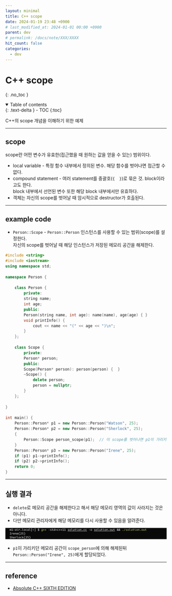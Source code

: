 ```yaml
---
layout: minimal
title: C++ scope
date: 2024-01-19 23:48 +0900
# last_modified_at: 2024-01-01 00:00 +0900
parent: dev
# permalink: /docs/note/XXX/XXXX
hit_count: false
categories:
  - dev
---
```


# C++ scope
{: .no_toc }
<details open markdown="block">
  <summary>
    Table of contents
  </summary>
  {: .text-delta }
- TOC
{:toc}
</details>

C++의 scope 개념을 이해하기 위한 예제

<hr>

## scope

scope란 어떤 변수가 유효한(접근했을 때 원하는 값을 얻을 수 있는) 범위이다.

* local variable - 특정 함수 내부에서 정의된 변수. 해당 함수를 벗어나면 접근할 수 없다.
* compound statement - 여러 statement를 중괄호(`{  }`)로 묶은 것. block이라고도 한다.   
    block 내부에서 선언된 변수 또한 해당 block 내부에서만 유효하다.
* 객체는 자신의 scope를 벗어날 때 암시적으로 destructor가 호출된다.

<hr>

## example code

* `Person::Scope` - `Person::Person` 인스턴스를 사용할 수 있는 범위(scope)를 설정한다.   
    자신의 scope를 벗어날 때 해당 인스턴스가 저장된 메모리 공간을 해제한다.


```cpp
#include <string>
#include <iostream>
using namespace std;

namespace Person {

    class Person {
        private:
        string name;
        int age;
        public:
        Person(string name, int age): name(name), age(age) { }
        void printInfo() {
            cout << name << "(" << age << ")\n";
        }
    };

    class Scope {
        private:
        Person* person;
        public:
        Scope(Person* person): person(person) {  }
        ~Scope() {
            delete person;
            person = nullptr;
        }
    };

}

int main() {
    Person::Person* p1 = new Person::Person("Watson", 25);
    Person::Person* p2 = new Person::Person("Sherlock", 25);
    {
        Person::Scope person_scope(p1);  // 이 scope를 벗어나면 p1이 가리키는 공간이 해제된다.
    }
    Person::Person* p3 = new Person::Person("Irene", 25);
    if (p1) p1->printInfo();
    if (p2) p2->printInfo();
    return 0;
}

```

<hr>

## 실행 결과

* `delete`로 메모리 공간을 해제한다고 해서 해당 메모리 영역의 값이 사라지는 것은 아니다.   
* 다만 메모리 관리자에게 해당 메모리를 다시 사용할 수 있음을 알려준다.


<img src="/assets/images/programming/scope-example.png" alt="execution result" />

* `p1`이 가리키던 메모리 공간이 `scope_person`에 의해 해제된뒤 `Person::Person("Irene", 25)`에게 할당되었다.

<hr>

## reference

* [Absolute C++ SIXTH EDITION](https://www.amazon.com/Absolute-C-6th-Walter-Savitch/dp/0133970787)
